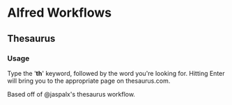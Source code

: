 # Alfred Workflows

## Thesaurus
### Usage
Type the '__th__' keyword, followed by the word you're looking for.
Hitting Enter will bring you to the appropriate page on thesaurus.com.

Based off of @jaspalx's thesaurus workflow.
